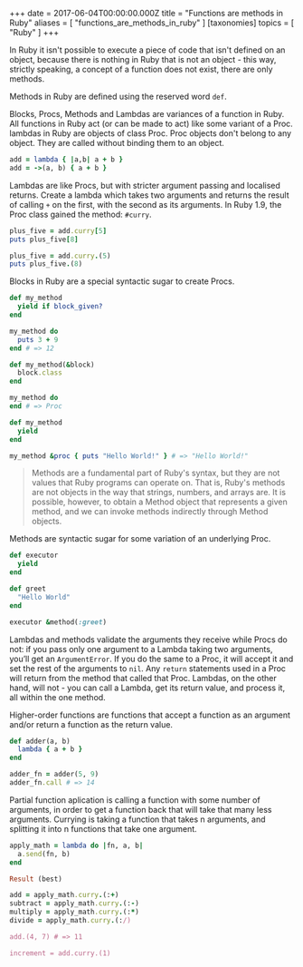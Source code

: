 +++
date = 2017-06-04T00:00:00.000Z
title = "Functions are methods in Ruby"
aliases = [
  "functions_are_methods_in_ruby"
]
[taxonomies]
topics = [ "Ruby" ]
+++

In Ruby it isn't possible to execute a piece of code that isn't defined on an object, because there is nothing in Ruby that is not an object - this way, strictly speaking, a concept of a function does not exist, there are only methods.

Methods in Ruby are defined using the reserved word `def`.

Blocks, Procs, Methods and Lambdas are variances of a function in Ruby. All functions in Ruby act (or can be made to act) like some variant of a Proc. lambdas in Ruby are objects of class Proc.  Proc objects don't belong to any object. They are called without binding them to an object.

```ruby
add = lambda { |a,b| a + b }
add = ->(a, b) { a + b }
```

Lambdas are like Procs, but with stricter argument passing and localised returns. Create a lambda which takes two arguments and returns the result of calling `+` on the first, with the second as its arguments.
In Ruby 1.9, the Proc class gained the method: `#curry`.

```ruby
plus_five = add.curry[5]
puts plus_five[8]
```

```ruby
plus_five = add.curry.(5)
puts plus_five.(8)
```

Blocks in Ruby are a special syntactic sugar to create Procs.

```ruby
def my_method
  yield if block_given?
end

my_method do
  puts 3 + 9
end # => 12
```

```ruby
def my_method(&block)
  block.class
end

my_method do
end # => Proc
```

```ruby
def my_method
  yield
end

my_method &proc { puts "Hello World!" } # => "Hello World!"
```

> Methods are a fundamental part of Ruby's syntax, but they are not values that Ruby programs can operate on. That is, Ruby's methods are not objects in the way that strings, numbers, and arrays are. It is possible, however, to obtain a Method object that represents a given method, and we can invoke methods indirectly through Method objects.

Methods are syntactic sugar for some variation of an underlying Proc.

```ruby
def executor
  yield
end

def greet
  "Hello World"
end

executor &method(:greet)
```

Lambdas and methods validate the arguments they receive while Procs do not: if you pass only one argument to a Lambda taking two arguments, you’ll get an `ArgumentError`. If you do the same to a Proc, it will accept it and set the rest of the arguments to `nil`. Any `return` statements used in a Proc will return from the method that called that Proc. Lambdas, on the other hand, will not - you can call a Lambda, get its return value, and process it, all within the one method.

Higher-order functions are functions that accept a function as an argument and/or return a function as the return value.

```ruby
def adder(a, b)
  lambda { a + b }
end

adder_fn = adder(5, 9)
adder_fn.call # => 14
```

Partial function aplication is calling a function with some number of arguments, in order to get a function back that will take that many less arguments. Currying is taking a function that takes n arguments, and splitting it into n functions that take one argument.


```ruby
apply_math = lambda do |fn, a, b|
  a.send(fn, b)
end

Result (best)

add = apply_math.curry.(:+)
subtract = apply_math.curry.(:-)
multiply = apply_math.curry.(:*)
divide = apply_math.curry.(:/)

add.(4, 7) # => 11

increment = add.curry.(1)
```
